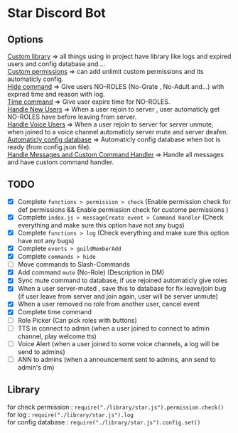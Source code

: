 # Star Discord Bot

## Options

[Custom library](https://github.com/Code-Williams/Star-Bot-Discord/tree/master/library) => all things using in project have library like logs and expired users and config database and....\
[Custom permissions](https://github.com/Code-Williams/Star-Bot-Discord/blob/master/library/permission.js) => can add unlimit custom permissions and its automaticly config.\
[Hide command](https://github.com/code-williams/star-bot-discord/blob/master/commands/hide.js) => Give users NO-ROLES (No-Grate , No-Adult and...) with expired time and reason with log.\
[Time command](https://github.com/Code-Williams/Star-Bot-Discord/blob/master/commands/time.js) => Give user expire time for NO-ROLES.\
[Handle New Users](https://github.com/Code-Williams/Star-Bot-Discord/blob/master/events/guildMemberAdd.js) => When a user rejoin to server , user automaticly get NO-ROLES have before leaving from server.\
[Handle Voice Users](https://github.com/Code-Williams/Star-Bot-Discord/blob/master/events/voiceStateUpdate.js) => When a user rejoin to server for server unmute, when joined to a voice channel automaticly server mute and server deafen.\
[Automaticly config database](https://github.com/Code-Williams/Star-Bot-Discord/blob/master/events/ready.js) => Automaticly config database when bot is ready (from config.json file).\
[Handle Messages and Custom Command Handler](https://github.com/Code-Williams/Star-Bot-Discord/blob/master/events/messageCreate.js) => Handle all messages and have custom command handler.

## TODO

- [x] Complete `functions > permission > check` (Enable permission check for def permissions && Enable permission check for custome permissions )
- [x] Complete `index.js > messageCreate event > Command Handler` (Check everything and make sure this option have not any bugs)
- [x] Complete `functions > log` (Check everything and make sure this option have not any bugs)
- [x] Complete `events > guildMemberAdd`
- [x] Complete `commands > hide`
- [ ] Move commands to Slash-Commands
- [x] Add command `mute` (No-Role) (Description in DM)
- [x] Sync mute command to database, if use rejoined automaticly give roles
- [x] When a user server-muted , save this to database for fix leave/join bug (if user leave from server and join again, user will be server unmute)
- [x] When a user removed no role from another user, cancel event
- [x] Complete time command
- [ ] Role Picker (Can pick roles with buttons)
- [ ] TTS in connect to admin (when a user joined to connect to admin channel, play welcome tts)
- [ ] Voice Alert (when a user joined to some voice channels, a log will be send to admins)
- [ ] ANN to admins (when a announcement sent to admins, ann send to admin's dm)

## Library

for check permission : `require("./library/star.js").permission.check()`\
for log : `require("./library/star.js").log`\
for config database : `require("./library/star.js").config.set()`
